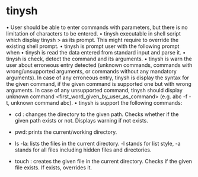 # tinysh
  •	User should be able to enter commands with parameters, but there is no limitation of characters to be entered. 
  •	tinysh executable in shell script which display tinysh > as  its prompt. This might require to override the existing shell prompt.
  •	tinysh is  prompt user with the following prompt when 
  •	tinysh is read the data entered from standard input and parse it.
  •	tinysh is check, detect the command and its arguments.
  •	tinysh is warn the user about erroneous entry detected (unknown commands, commands with wrong/unsupported arguments, or commands without any mandatory arguments). In case of any erroneous entry, tinysh is display the syntax for the given command, if the given command is supported one but with wrong arguments. In case of any unsupported command, tinysh should display unknown command <first_word_given_by_user_as_command> (e.g. abc -f -t, unknown command abc).
  •	tinysh is support the following commands:

  -	cd <path>: changes the directory to the given path. Checks whether if the given path exists or not. Displays warning if not exists.

  -	pwd: prints the current/working directory.

  -	ls -la: lists the files in the current directory. -l stands for list style, -a stands for all files including hidden files and directories.

  -	touch <file> : creates the given file in the current directory. Checks if the given file exists. If exists, overrides it.
